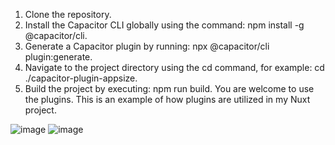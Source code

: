1.	Clone the repository.
2.	Install the Capacitor CLI globally using the command: npm install -g @capacitor/cli.
3.	Generate a Capacitor plugin by running: npx @capacitor/cli plugin:generate.
4.	Navigate to the project directory using the cd command, for example: cd ./capacitor-plugin-appsize.
5.	Build the project by executing: npm run build.
You are welcome to use the plugins.
This is an example of how plugins are utilized in my Nuxt project.


![image](https://github.com/user-attachments/assets/dc94e3c8-9437-4710-a379-8409ad4e2a80)
![image](https://github.com/user-attachments/assets/740387de-fd21-47d4-ad1c-cfb0588a3265)







